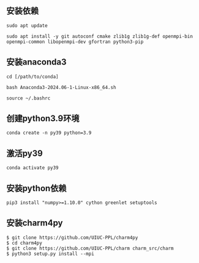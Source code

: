 ## 安装依赖

```shell
sudo apt update

sudo apt install -y git autoconf cmake zlib1g zlib1g-def openmpi-bin openmpi-common libopenmpi-dev gfortran python3-pip
```



## 安装anaconda3

```shell
cd [/path/to/conda]

bash Anaconda3-2024.06-1-Linux-x86_64.sh

source ~/.bashrc
```



## 创建python3.9环境

```shell
conda create -n py39 python=3.9
```



## 激活py39

```shell
conda activate py39
```



## 安装python依赖

```shell
pip3 install "numpy>=1.10.0" cython greenlet setuptools
```



## 安装charm4py

```shell
$ git clone https://github.com/UIUC-PPL/charm4py
$ cd charm4py
$ git clone https://github.com/UIUC-PPL/charm charm_src/charm
$ python3 setup.py install --mpi
```

